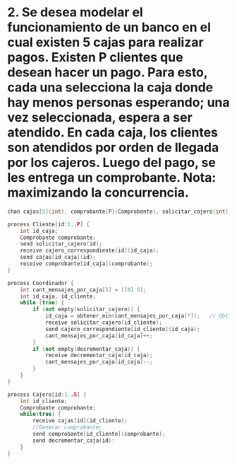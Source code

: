 # 2. Se desea modelar el funcionamiento de un banco en el cual existen 5 cajas para realizar pagos. Existen P clientes que desean hacer un pago. Para esto, cada una selecciona la caja donde hay menos personas esperando; una vez seleccionada, espera a ser atendido. En cada caja, los clientes son atendidos por orden de llegada por los cajeros. Luego del pago, se les entrega un comprobante. Nota: maximizando la concurrencia.

```cpp
chan cajas[5](int), comprobante[P](Comprobante), solicitar_cajero(int), cajero_correspondiente[P](int), decrementar_caja(int);

process Cliente[id:1..P] {
    int id_caja;
    Comprobante comprobante;
    send solicitar_cajero(id);
    receive cajero_correspondiente[id](id_caja);
    send cajas[id_caja](id);
    receive comprobante[id_caja](comprobante);
}

process Coordinador {
    int cant_mensajes_por_caja[5] = ([0] 5);
    int id_caja, id_cliente;
    while (true) {
        if (not empty(solicitar_cajero)) {
            id_caja = obtener_min(cant_mensajes_por_caja[*]);   // Obtiene la caja que menos clientes tenga esperando
            receive solicitar_cajero(id_cliente);
            send cajero_correspondiente[id_cliente](id_caja);
            cant_mensajes_por_caja[id_caja]++;
        }
        if (not empty(decrementar_caja)) {
            receive decrementar_caja(id_caja);
            cant_mensajes_por_caja[id_caja]--;
        }
    }
}

process Cajero[id:1..5] {
    int id_cliente;
    Comprobante comprobante;
    while(true) {
        receive cajas[id](id_cliente);
        //Generar comprobante;
        send comprobante[id_cliente](comprobante);
        send decrementar_caja(id):
    }
}
```